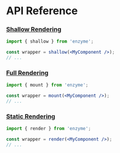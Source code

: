 # API Reference



### [Shallow Rendering](shallow.md)

```jsx
import { shallow } from 'enzyme';

const wrapper = shallow(<MyComponent />);
// ...
```


### [Full Rendering](mount.md)

```jsx
import { mount } from 'enzyme';

const wrapper = mount(<MyComponent />);
// ...
```


### [Static Rendering](render.md)

```jsx
import { render } from 'enzyme';

const wrapper = render(<MyComponent />);
// ...
```
